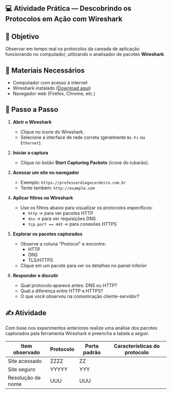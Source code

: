 ## 💻 Atividade Prática — Descobrindo os Protocolos em Ação com Wireshark

## 🎯 Objetivo
Observar em tempo real os protocolos da camada de aplicação funcionando no computador, utilizando o analisador de pacotes **Wireshark**.

## 🧰 Materiais Necessários
- Computador com acesso à internet
- Wireshark instalado ([Download aqui](https://www.wireshark.org/))
- Navegador web (Firefox, Chrome, etc.)

## 🔧 Passo a Passo

1. **Abrir o Wireshark**
   - Clique no ícone do Wireshark.
   - Selecione a interface de rede correta (geralmente `Wi-Fi` ou `Ethernet`).

2. **Iniciar a captura**
   - Clique no botão **Start Capturing Packets** (ícone do tubarão).

3. **Acessar um site no navegador**
   - Exemplo: `https://professordiegocordeiro.com.br`
   - Tente também: `http://example.com`

4. **Aplicar filtros no Wireshark**
   - Use os filtros abaixo para visualizar os protocolos específicos:
      - `http` → para ver pacotes HTTP
      - `dns` → para ver requisições DNS
      - `tcp.port == 443` → para conexões HTTPS

5. **Explorar os pacotes capturados**
   - Observe a coluna "Protocol" e encontre:
     - HTTP
     - DNS
     - TLS/HTTPS
   - Clique em um pacote para ver os detalhes no painel inferior

6. **Responder e discutir**
   - Qual protocolo aparece antes: DNS ou HTTP?
   - Qual a diferença entre HTTP e HTTPS?
   - O que você observou na comunicação cliente-servidor?


## ✍️ Atividade
Com base nos experimentos anteriores realize uma análise dos pacotes capturados pela ferramenta Wireshark e preencha a tabela a seguir.

| Item observado | Protocolo | Porta padrão | Características do protocolo |
|----------------|-----------|---------------|-------------|
| Site acessado  | ZZZZ      | ZZ           |             |
| Site seguro    | YYYYY     | YYY          |             |
| Resolução de nome | UUU    | UUU           |             |

